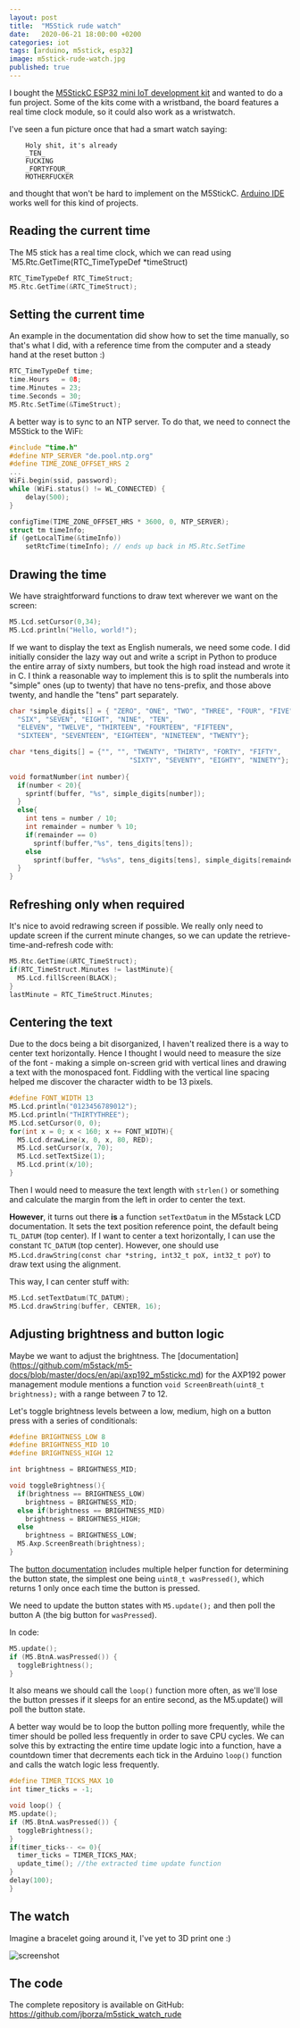 ```yaml
---
layout: post
title:  "M5Stick rude watch"
date:   2020-06-21 18:00:00 +0200
categories: iot
tags: [arduino, m5stick, esp32]
image: m5stick-rude-watch.jpg
published: true
---
```


I bought the [M5StickC ESP32 mini IoT development kit](https://m5stack.com/products/stick-c) and wanted to do a fun project. Some of the kits come with a wristband, the board features a real time clock module, so it could also work as a wristwatch. 

I've seen a fun picture once that had a smart watch saying:

```
    Holy shit, it's already 
    _TEN_ 
    FUCKING 
    _FORTYFOUR_ 
    MOTHERFUCKER
```

and thought that won't be hard to implement on the M5StickC. [Arduino IDE](https://www.arduino.cc/en/main/software) works well for this kind of projects.

## Reading the current time

The M5 stick has a real time clock, which we can read using `M5.Rtc.GetTime(RTC_TimeTypeDef *timeStruct)

```c
RTC_TimeTypeDef RTC_TimeStruct;
M5.Rtc.GetTime(&RTC_TimeStruct);
```

## Setting the current time

An example in the documentation did show how to set the time manually, so that's what I did, with a reference time from the computer and a steady hand at the reset button :) 

``` c
RTC_TimeTypeDef time;
time.Hours   = 08;
time.Minutes = 23;
time.Seconds = 30;
M5.Rtc.SetTime(&TimeStruct);
```

A better way is to sync to an NTP server. To do that, we need to connect the M5Stick to the WiFi:

``` c
#include "time.h"
#define NTP_SERVER "de.pool.ntp.org"
#define TIME_ZONE_OFFSET_HRS 2 
...
WiFi.begin(ssid, password);
while (WiFi.status() != WL_CONNECTED) {
    delay(500);
}

configTime(TIME_ZONE_OFFSET_HRS * 3600, 0, NTP_SERVER);
struct tm timeInfo;
if (getLocalTime(&timeInfo)) 
    setRtcTime(timeInfo); // ends up back in M5.Rtc.SetTime
```

## Drawing the time

We have straightforward functions to draw text wherever we want on the screen:

```c
M5.Lcd.setCursor(0,34);
M5.Lcd.println("Hello, world!");
```

If we want to display the text as English numerals, we need some code. I did initially consider the lazy way out and write a script in Python to produce the entire array of sixty numbers, but took the high road instead and wrote it in C. I think a reasonable way to implement this is to split the numberals into "simple" ones (up to twenty) that have no tens-prefix, and those above twenty, and handle the "tens" part separately.

```c
char *simple_digits[] = { "ZERO", "ONE", "TWO", "THREE", "FOUR", "FIVE",
  "SIX", "SEVEN", "EIGHT", "NINE", "TEN", 
  "ELEVEN", "TWELVE", "THIRTEEN", "FOURTEEN", "FIFTEEN", 
  "SIXTEEN", "SEVENTEEN", "EIGHTEEN", "NINETEEN", "TWENTY"};

char *tens_digits[] = {"", "", "TWENTY", "THIRTY", "FORTY", "FIFTY",
                              "SIXTY", "SEVENTY", "EIGHTY", "NINETY"};
                              
void formatNumber(int number){
  if(number < 20){
    sprintf(buffer, "%s", simple_digits[number]);
  }
  else{
    int tens = number / 10;
    int remainder = number % 10;
    if(remainder == 0)
      sprintf(buffer,"%s", tens_digits[tens]);
    else
      sprintf(buffer, "%s%s", tens_digits[tens], simple_digits[remainder]);
  }
}
```

## Refreshing only when required

It's nice to avoid redrawing screen if possible. We really only need to update screen if the current minute changes, so we can update the retrieve-time-and-refresh code with:

```c
M5.Rtc.GetTime(&RTC_TimeStruct);
if(RTC_TimeStruct.Minutes != lastMinute){
  M5.Lcd.fillScreen(BLACK);  
}
lastMinute = RTC_TimeStruct.Minutes;
```

## Centering the text

Due to the docs being a bit disorganized, I haven't realized there is a way to center text horizontally. Hence I thought I would need to measure the size of the font - making a simple on-screen grid with vertical lines and drawing a text with the monospaced font. Fiddling with the vertical line spacing helped me discover the character width to be 13 pixels.

```c
#define FONT_WIDTH 13
M5.Lcd.println("0123456789012");
M5.Lcd.println("THIRTYTHREE");
M5.Lcd.setCursor(0, 0);
for(int x = 0; x < 160; x += FONT_WIDTH){
  M5.Lcd.drawLine(x, 0, x, 80, RED);
  M5.Lcd.setCursor(x, 70);
  M5.Lcd.setTextSize(1);
  M5.Lcd.print(x/10);
}
```

Then I would need to measure the text length with `strlen()` or something and calculate the margin from the left in order to center the text.

**However**, it turns out there **is** a function `setTextDatum` in the M5stack LCD documentation. It sets the text position reference point, the default being `TL_DATUM` (top center). If I want to center a text horizontally, I can use the constant `TC_DATUM` (top center). However, one should use `M5.Lcd.drawString(const char *string, int32_t poX, int32_t poY)` to draw text using the alignment.

This way, I can center stuff with:

```c
M5.Lcd.setTextDatum(TC_DATUM);
M5.Lcd.drawString(buffer, CENTER, 16);
```
## Adjusting brightness and button logic

Maybe we want to adjust the brightness. The [documentation] (https://github.com/m5stack/m5-docs/blob/master/docs/en/api/axp192_m5stickc.md) for the AXP192 power management module mentions a function `void ScreenBreath(uint8_t brightness);` with a range between 7 to 12.

Let's toggle brightness levels between a low, medium, high on a button press with a series of conditionals: 

```c
#define BRIGHTNESS_LOW 8
#define BRIGHTNESS_MID 10
#define BRIGHTNESS_HIGH 12

int brightness = BRIGHTNESS_MID;

void toggleBrightness(){
  if(brightness == BRIGHTNESS_LOW)
    brightness = BRIGHTNESS_MID;
  else if(brightness == BRIGHTNESS_MID)
    brightness = BRIGHTNESS_HIGH;
  else
    brightness = BRIGHTNESS_LOW;
  M5.Axp.ScreenBreath(brightness);
}
```

The [button documentation](https://github.com/m5stack/m5-docs/blob/master/docs/en/api/button.md) includes multiple helper function for determining the button state, the simplest one being `uint8_t wasPressed()`, which returns 1 only once each time the button is pressed.

We need to update the button states with `M5.update();` and then poll the button A (the big button for `wasPressed`). 

In code:

```c
M5.update();
if (M5.BtnA.wasPressed()) {
  toggleBrightness();
}
```

It also means we should call the `loop()` function more often, as we'll lose the button presses if it sleeps for an entire second, as the M5.update() will poll the button state.


A better way would be to loop the button polling more frequently, while the timer should be polled less frequently in order to save CPU cycles. We can solve this by extracting the entire time update logic into a function, have a countdown timer that decrements each tick in the Arduino `loop()` function and calls the watch logic less frequently.

```c
#define TIMER_TICKS_MAX 10
int timer_ticks = -1;

void loop() {
M5.update();
if (M5.BtnA.wasPressed()) {
  toggleBrightness();
}
if(timer_ticks-- <= 0){
  timer_ticks = TIMER_TICKS_MAX;
  update_time(); //the extracted time update function
}
delay(100);
}
```

## The watch

Imagine a bracelet going around it, I've yet to 3D print one :)

![screenshot](m5stick-rude-watch.jpg)

## The code
The complete repository is available on GitHub: https://github.com/jborza/m5stick_watch_rude
